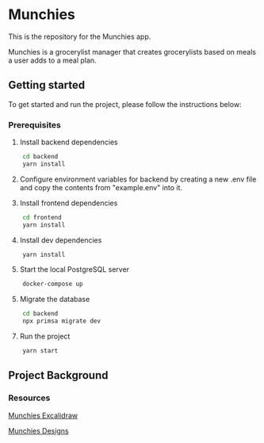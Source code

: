 # Munchies

This is the repository for the Munchies app.

Munchies is a grocerylist manager that creates grocerylists based on meals a user adds to a meal plan.

## Getting started

To get started and run the project, please follow the instructions below:

### Prerequisites

1. Install backend dependencies

```sh
    cd backend
    yarn install
```

2. Configure environment variables for backend by creating a new .env file and copy the contents from "example.env" into it.

3. Install frontend dependencies

```sh
    cd frontend
    yarn install
```

4. Install dev dependencies

```sh
    yarn install
```

5. Start the local PostgreSQL server

```sh
    docker-compose up
```

5. Migrate the database

```sh
    cd backend
    npx primsa migrate dev
```

7. Run the project

```sh
    yarn start
```

## Project Background

### Resources

[Munchies Excalidraw](https://excalidraw.com/#room=e998cabfbf01faf8acab,mWa_eAFRChdOhvC0aXwrWA "Munchies Excalidraw")

[Munchies Designs](https://www.figma.com/file/bVzBBkR9jTt2w1SlU1xf47/Untitled?node-id=0%3A1 "Munchies Designs")
